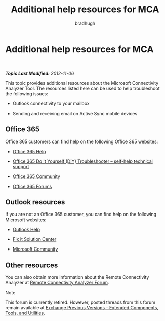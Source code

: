 ﻿---
title: Additional help resources for MCA
author: bradhugh
ms.author: bradhugh
manager: tpolitis
audience: ITPro 
ms.topic: article 
ms.service: remote-connect-tool
localization_priority: Normal
description: 
---

<div data-xmlns="http://www.w3.org/1999/xhtml">

<div class="topic" data-xmlns="http://www.w3.org/1999/xhtml" data-msxsl="urn:schemas-microsoft-com:xslt" data-cs="http://msdn.microsoft.com/en-us/">

<div data-asp="http://msdn2.microsoft.com/asp">

# Additional help resources for MCA

</div>

<div id="mainSection">

<div id="mainBody">

<span> </span>

_**Topic Last Modified:** 2012-11-06_

This topic provides additional resources about the Microsoft Connectivity Analyzer Tool. The resources listed here can be used to help troubleshoot the following issues:

  - Outlook connectivity to your mailbox

  - Sending and receiving email on Active Sync mobile devices

<div>

## Office 365

Office 365 customers can find help on the following Office 365 websites:

  - [Office 365 Help](http://onlinehelp.microsoft.com/en-us/office365-smallbusinesses/default.aspx)

  - [Office 365 Do It Yourself (DIY) Troubleshooter – self-help technical support](http://community.office365.com/en-us/p/troubleshooting.aspx)

  - [Office 365 Community](http://community.office365.com/en-us/default.aspx)

  - [Office 365 Forums](http://community.office365.com/en-us/forums/default.aspx)

<div>

## Outlook resources

If you are not an Office 365 customer, you can find help on the following Microsoft websites:

  - [Outlook Help](http://office.microsoft.com/en-us/outlook-help)

  - [Fix it Solution Center](http://support.microsoft.com/fixit/)

  - [Microsoft Community](http://answers.microsoft.com/en-us?auth=1)

</div>

</div>

<div>

## Other resources

You can also obtain more information about the Remote Connectivity Analyzer at [Remote Connectivity Analyzer Forum](http://social.technet.microsoft.com/forums/en-us/exrca/threads).

<div class="alert">


> [!NOTE]
> This forum is currently retired. However, posted threads from this forum remain available at <A href="http://social.technet.microsoft.com/forums/en-us/exchangesvr3rdpartyappslegacy">Exchange Previous Versions - Extended Components, Tools, and Utilities</A>.


</div>

</div>

</div>

<span> </span>

</div>

</div>

</div>

